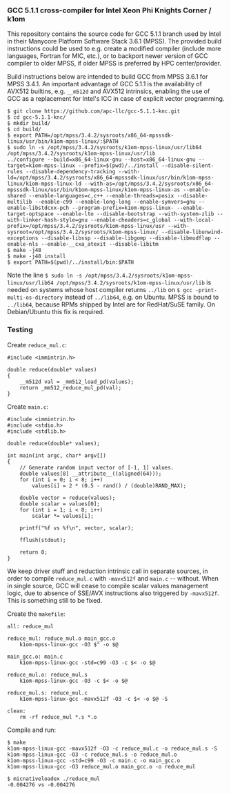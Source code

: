 ### GCC 5.1.1 cross-compiler for Intel Xeon Phi Knights Corner / k1om

This repository contains the source code for GCC 5.1.1 branch used by Intel in their Manycore Platform Software Stack 3.6.1 (MPSS). The provided build instructions could be used to e.g. create a modified compiler (include more languages, Fortran for MIC, etc.), or to backport newer version of GCC compiler to older MPSS, if older MPSS is preferred by HPC center/provider.

Build instructions below are intended to build GCC from MPSS 3.6.1 for MPSS 3.4.1. An important advantage of GCC 5.1.1 is the availability of AVX512 builtins, e.g. `__m512d` and AVX512 intrinsics, enabling the use of GCC as a replacement for Intel's ICC in case of explicit vector programming.

```
$ git clone https://github.com/apc-llc/gcc-5.1.1-knc.git
$ cd gcc-5.1.1-knc/
$ mkdir build/
$ cd build/
$ export PATH=/opt/mpss/3.4.2/sysroots/x86_64-mpsssdk-linux/usr/bin/k1om-mpss-linux/:$PATH
$ sudo ln -s /opt/mpss/3.4.2/sysroots/k1om-mpss-linux/usr/lib64 /opt/mpss/3.4.2/sysroots/k1om-mpss-linux/usr/lib
../configure --build=x86_64-linux-gnu --host=x86_64-linux-gnu --target=k1om-mpss-linux --prefix=$(pwd)/../install --disable-silent-rules --disable-dependency-tracking --with-ld=/opt/mpss/3.4.2/sysroots/x86_64-mpsssdk-linux/usr/bin/k1om-mpss-linux/k1om-mpss-linux-ld --with-as=/opt/mpss/3.4.2/sysroots/x86_64-mpsssdk-linux/usr/bin/k1om-mpss-linux/k1om-mpss-linux-as --enable-shared --enable-languages=c,c++ --enable-threads=posix --disable-multilib --enable-c99 --enable-long-long --enable-symvers=gnu --enable-libstdcxx-pch --program-prefix=k1om-mpss-linux- --enable-target-optspace --enable-lto --disable-bootstrap --with-system-zlib --with-linker-hash-style=gnu --enable-cheaders=c_global --with-local-prefix=/opt/mpss/3.4.2/sysroots/k1om-mpss-linux/usr --with-sysroot=/opt/mpss/3.4.2/sysroots/k1om-mpss-linux/ --disable-libunwind-exceptions --disable-libssp --disable-libgomp --disable-libmudflap --enable-nls --enable-__cxa_atexit --disable-libitm
$ make -j48
$ make -j48 install
$ export PATH=$(pwd)/../install/bin:$PATH
```

Note the line `$ sudo ln -s /opt/mpss/3.4.2/sysroots/k1om-mpss-linux/usr/lib64 /opt/mpss/3.4.2/sysroots/k1om-mpss-linux/usr/lib` is needed on systems whose host compiler returns `../lib` on `$ gcc -print-multi-os-directory` instead of `../lib64`, e.g. on Ubuntu. MPSS is bound to `../lib64`, because RPMs shipped by Intel are for RedHat/SuSE family. On Debian/Ubuntu this fix is required.

### Testing

Create `reduce_mul.c`:

```
#include <immintrin.h>

double reduce(double* values)
{
	__m512d val = _mm512_load_pd(values);
	return _mm512_reduce_mul_pd(val);
}

```

Create `main.c`:

```
#include <immintrin.h>
#include <stdio.h>
#include <stdlib.h>

double reduce(double* values);

int main(int argc, char* argv[])
{
	// Generate random input vector of [-1, 1] values.
	double values[8] __attribute__((aligned(64)));
	for (int i = 0; i < 8; i++)
		values[i] = 2 * (0.5 - rand() / (double)RAND_MAX);

	double vector = reduce(values);
	double scalar = values[0];
	for (int i = 1; i < 8; i++)
		scalar *= values[i];

	printf("%f vs %f\n", vector, scalar);

	fflush(stdout);

	return 0;
}

```

We keep driver stuff and reduction intrinsic call in separate sources, in order to compile `reduce_mul.c` with `-mavx512f` and `main.c` -- without. When in single source, GCC will cease to compile scalar values management logic, due to absence of SSE/AVX instructions also triggered by `-mavx512f`. This is something still to be fixed.

Create the `makefile`:

```
all: reduce_mul

reduce_mul: reduce_mul.o main_gcc.o
	k1om-mpss-linux-gcc -O3 $^ -o $@

main_gcc.o: main.c
	k1om-mpss-linux-gcc -std=c99 -O3 -c $< -o $@

reduce_mul.o: reduce_mul.s
	k1om-mpss-linux-gcc -O3 -c $< -o $@

reduce_mul.s: reduce_mul.c
	k1om-mpss-linux-gcc -mavx512f -O3 -c $< -o $@ -S

clean:
	rm -rf reduce_mul *.s *.o
```

Compile and run:

```
$ make
k1om-mpss-linux-gcc -mavx512f -O3 -c reduce_mul.c -o reduce_mul.s -S
k1om-mpss-linux-gcc -O3 -c reduce_mul.s -o reduce_mul.o
k1om-mpss-linux-gcc -std=c99 -O3 -c main.c -o main_gcc.o
k1om-mpss-linux-gcc -O3 reduce_mul.o main_gcc.o -o reduce_mul
```

```
$ micnativeloadex ./reduce_mul
-0.004276 vs -0.004276
```

